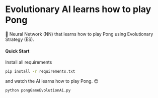 # Evolutionary AI learns how to play Pong

:memo: Neural Network (NN) that learns how to play Pong using Evolutionary Strategy (ES).

#### Quick Start

Install all requirements

```bash
pip install -r requirements.txt
```

and watch the AI learns how to play Pong. :blush:

```bash
python pongGameEvolutionAi.py
```
